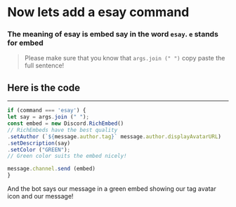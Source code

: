 # Now lets add a esay command
### The meaning of esay is embed say in the word `esay`. `e` stands for embed

> Please make sure that you know that `args.join (" ")` copy paste the full sentence!

## Here is the code
-----

```js 
if (command === 'esay') {
let say = args.join (" ");
const embed = new Discord.RichEmbed()
// RichEmbeds have the best quality
.setAuthor (`${message.author.tag}` message.author.displayAvatarURL)
.setDescription(say)
.setColor ("GREEN");
// Green color suits the embed nicely!

message.channel.send (embed)
}
```

And the bot says our message in a green embed showing our tag avatar icon and our message!
